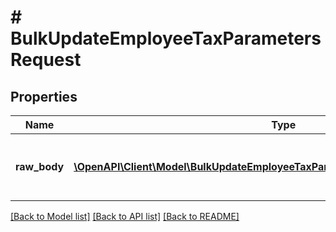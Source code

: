 # # BulkUpdateEmployeeTaxParametersRequest

## Properties

Name | Type | Description | Notes
------------ | ------------- | ------------- | -------------
**raw_body** | [**\OpenAPI\Client\Model\BulkUpdateEmployeeTaxParametersRequestRAWBODYInner[]**](BulkUpdateEmployeeTaxParametersRequestRAWBODYInner.md) | List of employee tax param update objects | [optional]

[[Back to Model list]](../../README.md#models) [[Back to API list]](../../README.md#endpoints) [[Back to README]](../../README.md)
